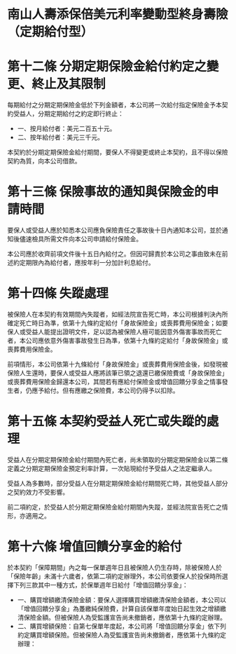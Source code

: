 # 南山人壽添保倍美元利率變動型終身壽險（定期給付型）

# 第十二條  分期定期保險金給付約定之變更、終止及其限制

每期給付之分期定期保險金低於下列金額者，本公司將一次給付指定保險金予本契約受益人，分期定期給付之約定即行終止：

- 一、按月給付者：美元二百五十元。
- 二、按年給付者：美元三千元。

本契約於分期定期保險金給付期間，要保人不得變更或終止本契約，且不得以保險契約為質，向本公司借款。

# 第十三條  保險事故的通知與保險金的申請時間

要保人或受益人應於知悉本公司應負保險責任之事故後十日內通知本公司，並於通知後儘速檢具所需文件向本公司申請給付保險金。

本公司應於收齊前項文件後十五日內給付之。但因可歸責於本公司之事由致未在前述約定期限內為給付者，應按年利一分加計利息給付。

# 第十四條  失蹤處理

被保險人在本契約有效期間內失蹤者，如經法院宣告死亡時，本公司根據判決內所確定死亡時日為準，依第十九條約定給付「身故保險金」或喪葬費用保險金；如要保人或受益人能提出證明文件，足以認為被保險人極可能因意外傷害事故而死亡者，本公司應依意外傷害事故發生日為準，依第十九條約定給付「身故保險金」或喪葬費用保險金。

前項情形，本公司依第十九條給付「身故保險金」或喪葬費用保險金後，如發現被保險人生還時，要保人或受益人應將該筆已領之退還已繳保險費或「身故保險金」或喪葬費用保險金歸還本公司，其間若有應給付保險金或增值回饋分享金之情事發生者，仍應予給付。但有應繳之保險費，本公司仍得予以扣除。

# 第十五條  本契約受益人死亡或失蹤的處理

受益人在分期定期保險金給付期間內死亡者，尚未領取的分期定期保險金以第二條定義之分期定期保險金預定利率計算，一次貼現給付予受益人之法定繼承人。

受益人為多數時，部分受益人在分期定期保險金給付期間死亡時，其他受益人部分之契約效力不受影響。

前二項約定，於受益人於分期定期保險金給付期間內失蹤，並經法院宣告死亡之情形，亦適用之。

# 第十六條  增值回饋分享金的給付

於本契約「保障期間」內之每一保單週年日且被保險人仍生存時，除被保險人於「保險年齡」未滿十六歲者，依第二項約定辦理外，本公司依要保人於投保時所選擇下列三款其中一種方式，於保單週年日給付「增值回饋分享金」：

- 一、購買增額繳清保險金額：要保人選擇購買增額繳清保險金額者，本公司以「增值回饋分享金」為躉繳純保險費，計算自該保單年度始日起生效之增額繳清保險金額。但被保險人為受監護宣告尚未撤銷者，應依第十九條約定辦理。
- 二、購買增額保險：自第七保單年度起，本公司將「增值回饋分享金」依下列約定購買增額保險。但被保險人為受監護宣告尚未撤銷者，應依第十九條約定辦理：